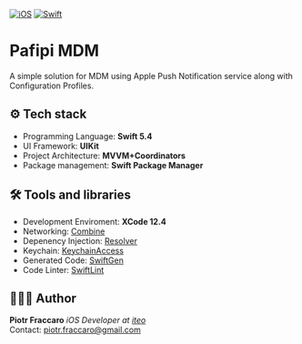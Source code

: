 [![iOS](https://github.com/Pafipi/MDM-iOS/actions/workflows/ios.yml/badge.svg)](https://github.com/Pafipi/MDM-iOS/actions/workflows/ios.yml)
[![Swift](https://github.com/Pafipi/MDM-iOS/actions/workflows/swift.yml/badge.svg)](https://github.com/Pafipi/MDM-iOS/actions/workflows/swift.yml)

# Pafipi MDM

A simple solution for MDM using Apple Push Notification service along with Configuration Profiles.

## ⚙️ Tech stack

+ Programming Language: **Swift 5.4**
+ UI Framework: **UIKit**
+ Project Architecture: **MVVM+Coordinators**
+ Package management: **Swift  Package Manager**

## 🛠 Tools and libraries

+ Development Enviroment: **XCode 12.4**
+ Networking: [Combine](https://developer.apple.com/documentation/combine)
+ Depenency Injection: [Resolver](https://github.com/hmlongco/Resolver)
+ Keychain: [KeychainAccess](https://github.com/kishikawakatsumi/KeychainAccess)
+ Generated Code: [SwiftGen](https://github.com/SwiftGen/SwiftGen)
+ Code Linter:  [SwiftLint](https://github.com/realm/SwiftLint)

## 👨🏻‍💻 Author

**Piotr Fraccaro**
*iOS Developer at [iteo](https://iteo.com/)*  
Contact: [piotr.fraccaro@gmail.com](mailto:piotr.fraccaro@gmail.com)

